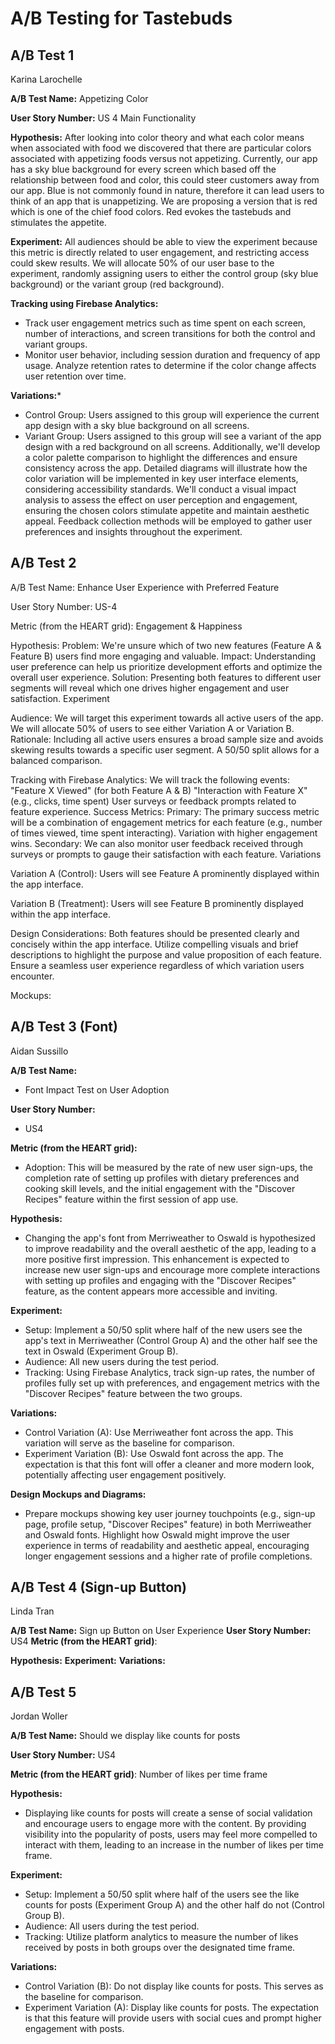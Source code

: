 # A/B Testing for Tastebuds

## A/B Test 1
Karina Larochelle

**A/B Test Name:** Appetizing Color

**User Story Number:** US 4 Main Functionality

**Hypothesis:** After looking into color theory and what each color means when associated with food we discovered that there are particular colors associated with appetizing foods versus not appetizing. Currently, our app has a sky blue background for every screen which based off the relationship between food and color, this could steer customers away from our app. Blue is not commonly found in nature, therefore it can lead users to think of an app that is unappetizing. We are proposing a version that is red which is one of the chief food colors. Red evokes the tastebuds and stimulates the appetite. 

**Experiment:** All audiences should be able to view the experiment because this metric is directly related to user engagement, and restricting access could skew results. We will allocate 50% of our user base to the experiment, randomly assigning users to either the control group (sky blue background) or the variant group (red background).

**Tracking using Firebase Analytics:**
* Track user engagement metrics such as time spent on each screen, number of interactions, and screen transitions for both the control and variant groups.
* Monitor user behavior, including session duration and frequency of app usage.
Analyze retention rates to determine if the color change affects user retention over time.

**Variations:*** 
* Control Group: Users assigned to this group will experience the current app design with a sky blue background on all screens.
* Variant Group: Users assigned to this group will see a variant of the app design with a red background on all screens.
Additionally, we'll develop a color palette comparison to highlight the differences and ensure consistency across the app. Detailed diagrams will illustrate how the color variation will be implemented in key user interface elements, considering accessibility standards. We'll conduct a visual impact analysis to assess the effect on user perception and engagement, ensuring the chosen colors stimulate appetite and maintain aesthetic appeal. Feedback collection methods will be employed to gather user preferences and insights throughout the experiment.

## A/B Test 2
A/B Test Name: Enhance User Experience with Preferred Feature

User Story Number: US-4

Metric (from the HEART grid): Engagement & Happiness

Hypothesis:
Problem: We're unsure which of two new features (Feature A & Feature B) users find more engaging and valuable.
Impact: Understanding user preference can help us prioritize development efforts and optimize the overall user experience.
Solution: Presenting both features to different user segments will reveal which one drives higher engagement and user satisfaction.
Experiment

Audience:
We will target this experiment towards all active users of the app.
We will allocate 50% of users to see either Variation A or Variation B.
Rationale:  Including all active users ensures a broad sample size and avoids skewing results towards a specific user segment.  A 50/50 split allows for a balanced comparison.

Tracking with Firebase Analytics:
We will track the following events:
"Feature X Viewed" (for both Feature A & B)
"Interaction with Feature X" (e.g., clicks, time spent)
User surveys or feedback prompts related to feature experience.
Success Metrics:
Primary: The primary success metric will be a combination of engagement metrics for each feature (e.g., number of times viewed, time spent interacting). Variation with higher engagement wins.
Secondary: We can also monitor user feedback received through surveys or prompts to gauge their satisfaction with each feature.
Variations

Variation A (Control): Users will see Feature A prominently displayed within the app interface.

Variation B (Treatment): Users will see Feature B prominently displayed within the app interface.

Design Considerations:
Both features should be presented clearly and concisely within the app interface. Utilize compelling visuals and brief descriptions to highlight the purpose and value proposition of each feature. Ensure a seamless user experience regardless of which variation users encounter.

Mockups:

## A/B Test 3 (Font)
Aidan Sussillo

**A/B Test Name:**  
- Font Impact Test on User Adoption

**User Story Number:**  
- US4

**Metric (from the HEART grid):**  
- Adoption: This will be measured by the rate of new user sign-ups, the completion rate of setting up profiles with dietary preferences and cooking skill levels, and the initial engagement with the "Discover Recipes" feature within the first session of app use.

**Hypothesis:**  
- Changing the app's font from Merriweather to Oswald is hypothesized to improve readability and the overall aesthetic of the app, leading to a more positive first impression. This enhancement is expected to increase new user sign-ups and encourage more complete interactions with setting up profiles and engaging with the "Discover Recipes" feature, as the content appears more accessible and inviting.

**Experiment:**  
- Setup: Implement a 50/50 split where half of the new users see the app's text in Merriweather (Control Group A) and the other half see the text in Oswald (Experiment Group B).
- Audience: All new users during the test period.
- Tracking: Using Firebase Analytics, track sign-up rates, the number of profiles fully set up with preferences, and engagement metrics with the "Discover Recipes" feature between the two groups.

**Variations:**  
- Control Variation (A): Use Merriweather font across the app. This variation will serve as the baseline for comparison.
- Experiment Variation (B): Use Oswald font across the app. The expectation is that this font will offer a cleaner and more modern look, potentially affecting user engagement positively.

**Design Mockups and Diagrams:**  
- Prepare mockups showing key user journey touchpoints (e.g., sign-up page, profile setup, "Discover Recipes" feature) in both Merriweather and Oswald fonts. Highlight how Oswald might improve the user experience in terms of readability and aesthetic appeal, encouraging longer engagement sessions and a higher rate of profile completions.



## A/B Test 4 (Sign-up Button)
Linda Tran

**A/B Test Name:**
Sign up Button on User Experience 
**User Story Number:**
US4
**Metric (from the HEART grid)**:

**Hypothesis:**
**Experiment:**
**Variations:**


## A/B Test 5
Jordan Woller <br>


**A/B Test Name:** Should we display like counts for posts

**User Story Number:**
US4

**Metric (from the HEART grid)**:  Number of likes per time frame

**Hypothesis:** 
- Displaying like counts for posts will create a sense of social validation and encourage users to engage more with the content. By providing visibility into the popularity of posts, users may feel more compelled to interact with them, leading to an increase in the number of likes per time frame.

**Experiment:**
- Setup: Implement a 50/50 split where half of the users see the like counts for posts (Experiment Group A) and the other half do not (Control Group B).
- Audience: All users during the test period.
- Tracking: Utilize platform analytics to measure the number of likes received by posts in both groups over the designated time frame.

**Variations:**
- Control Variation (B): Do not display like counts for posts. This serves as the baseline for comparison.
- Experiment Variation (A): Display like counts for posts. The expectation is that this feature will provide users with social cues and prompt higher engagement with posts.
